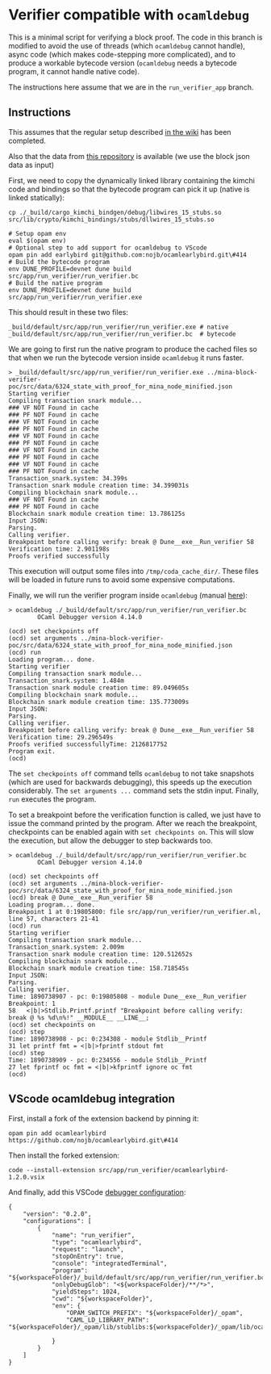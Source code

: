# Verifier compatible with `ocamldebug`

This is a minimal script for verifying a block proof. The code in this branch is modified to avoid the use of threads (which `ocamldebug` cannot handle), async code (which makes code-stepping more complicated), and to produce a workable bytecode version (`ocamldebug` needs a bytecode program, it cannot handle native code).

The instructions here assume that we are in the `run_verifier_app` branch.

## Instructions

This assumes that the regular setup described [in the wiki](https://github.com/name-placeholder/mina-wiki/tree/master/build_and_run_mina_cli) has been completed.

Also that the data from [this repository](https://github.com/name-placeholder/mina-block-verifier-poc) is available (we use the block json data as input)

First, we need to copy the dynamically linked library containing the kimchi code and bindings so that the bytecode program can pick it up (native is linked statically):

```
cp ./_build/cargo_kimchi_bindgen/debug/libwires_15_stubs.so src/lib/crypto/kimchi_bindings/stubs/dllwires_15_stubs.so
```

```
# Setup opam env
eval $(opam env)
# Optional step to add support for ocamldebug to VScode
opam pin add earlybird git@github.com:nojb/ocamlearlybird.git\#414
# Build the bytecode program
env DUNE_PROFILE=devnet dune build src/app/run_verifier/run_verifier.bc
# Build the native program
env DUNE_PROFILE=devnet dune build src/app/run_verifier/run_verifier.exe
```

This should result in these two files:

```
_build/default/src/app/run_verifier/run_verifier.exe # native
_build/default/src/app/run_verifier/run_verifier.bc  # bytecode
```

We are going to first run the native program to produce the cached files so that when we run the bytecode version inside `ocamldebug` it runs faster.

```
> _build/default/src/app/run_verifier/run_verifier.exe ../mina-block-verifier-poc/src/data/6324_state_with_proof_for_mina_node_minified.json
Starting verifier
Compiling transaction snark module...
### VF NOT Found in cache
### PF NOT Found in cache
### VF NOT Found in cache
### PF NOT Found in cache
### VF NOT Found in cache
### PF NOT Found in cache
### VF NOT Found in cache
### PF NOT Found in cache
### VF NOT Found in cache
### PF NOT Found in cache
Transaction_snark.system: 34.399s
Transaction snark module creation time: 34.399031s
Compiling blockchain snark module...
### VF NOT Found in cache
### PF NOT Found in cache
Blockchain snark module creation time: 13.786125s
Input JSON:
Parsing.
Calling verifier.
Breakpoint before calling verify: break @ Dune__exe__Run_verifier 58
Verification time: 2.901198s
Proofs verified successfully
```

This execution will output some files into `/tmp/coda_cache_dir/`. These files will be loaded in future runs to avoid some expensive computations.

Finally, we will run the verifier program inside `ocamldebug` (manual [here](https://v2.ocaml.org/manual/debugger.html)):

```
> ocamldebug ./_build/default/src/app/run_verifier/run_verifier.bc
        OCaml Debugger version 4.14.0

(ocd) set checkpoints off
(ocd) set arguments ../mina-block-verifier-poc/src/data/6324_state_with_proof_for_mina_node_minified.json
(ocd) run
Loading program... done.
Starting verifier
Compiling transaction snark module...
Transaction_snark.system: 1.484m
Transaction snark module creation time: 89.049605s
Compiling blockchain snark module...
Blockchain snark module creation time: 135.773009s
Input JSON:
Parsing.
Calling verifier.
Breakpoint before calling verify: break @ Dune__exe__Run_verifier 58
Verification time: 29.296549s
Proofs verified successfullyTime: 2126817752
Program exit.
(ocd)
```

The `set checkpoints off` command tells `ocamldebug` to not take snapshots (which are used for backwards debugging), this speeds up the execution considerably.
The `set arguments ...` command sets the stdin input.
Finally, `run` executes the program.

To set a breakpoint before the verification function is called, we just have to issue the command printed by the program. After we reach the breakpoint, checkpoints can be enabled again with `set checkpoints on`. This will slow the execution, but allow the debugger to step backwards too.

```
> ocamldebug ./_build/default/src/app/run_verifier/run_verifier.bc
        OCaml Debugger version 4.14.0

(ocd) set checkpoints off
(ocd) set arguments ../mina-block-verifier-poc/src/data/6324_state_with_proof_for_mina_node_minified.json
(ocd) break @ Dune__exe__Run_verifier 58
Loading program... done.
Breakpoint 1 at 0:19805800: file src/app/run_verifier/run_verifier.ml, line 57, characters 21-41
(ocd) run
Starting verifier
Compiling transaction snark module...
Transaction_snark.system: 2.009m
Transaction snark module creation time: 120.512652s
Compiling blockchain snark module...
Blockchain snark module creation time: 158.718545s
Input JSON:
Parsing.
Calling verifier.
Time: 1890738907 - pc: 0:19805808 - module Dune__exe__Run_verifier
Breakpoint: 1
58   <|b|>Stdlib.Printf.printf "Breakpoint before calling verify: break @ %s %d\n%!" __MODULE__ __LINE__;
(ocd) set checkpoints on
(ocd) step
Time: 1890738908 - pc: 0:234308 - module Stdlib__Printf
31 let printf fmt = <|b|>fprintf stdout fmt
(ocd) step
Time: 1890738909 - pc: 0:234556 - module Stdlib__Printf
27 let fprintf oc fmt = <|b|>kfprintf ignore oc fmt
(ocd)
```

## VScode ocamldebug integration

First, install a fork of the extension backend by pinning it:

```
opam pin add ocamlearlybird https://github.com/nojb/ocamlearlybird.git\#414
```

Then install the forked extension:

```
code --install-extension src/app/run_verifier/ocamlearlybird-1.2.0.vsix
```

And finally, add this VSCode [debugger configuration](https://code.visualstudio.com/docs/editor/debugging#_launch-configurations):

```
{
    "version": "0.2.0",
    "configurations": [
        {
            "name": "run_verifier",
            "type": "ocamlearlybird",
            "request": "launch",
            "stopOnEntry": true,
            "console": "integratedTerminal",
            "program": "${workspaceFolder}/_build/default/src/app/run_verifier/run_verifier.bc",
            "onlyDebugGlob": "<${workspaceFolder}/**/*>",
            "yieldSteps": 1024,
            "cwd": "${workspaceFolder}",
            "env": {
                "OPAM_SWITCH_PREFIX": "${workspaceFolder}/_opam",
                "CAML_LD_LIBRARY_PATH": "${workspaceFolder}/_opam/lib/stublibs:${workspaceFolder}/_opam/lib/ocaml/stublibs:${workspaceFolder}/_opam/lib/ocaml"

            }
        }
    ]
}
```
